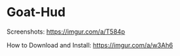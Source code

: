 # Goat-Hud
Screenshots: https://imgur.com/a/T584p

How to Download and Install: https://imgur.com/a/w3Ah6
